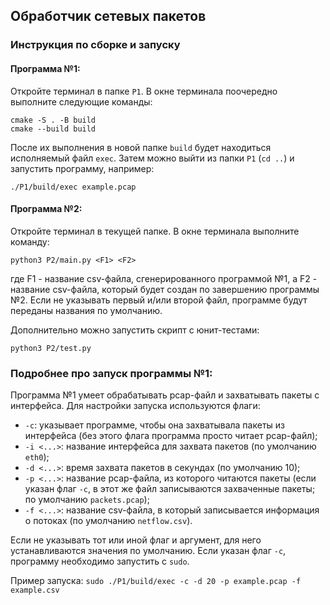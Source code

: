 ## Обработчик сетевых пакетов

### Инструкция по сборке и запуску

#### Программа №1:

Откройте терминал в папке `P1`. В окне терминала поочередно выполните следующие команды:
```
cmake -S . -B build
cmake --build build
```

После их выполнения в новой папке `build` будет находиться исполняемый файл `exec`. Затем можно выйти из папки `P1` (`cd ..`) и запустить программу, например:
```
./P1/build/exec example.pcap
```

#### Программа №2:

Откройте терминал в текущей папке. В окне терминала выполните команду:
```
python3 P2/main.py <F1> <F2>
```
где F1 - название csv-файла, сгенерированного программой №1, а F2 - название сsv-файла, который будет создан по завершению программы №2. Если не указывать первый и/или второй файл, программе будут переданы названия по умолчанию.

Дополнительно можно запустить скрипт с юнит-тестами:
```
python3 P2/test.py
```

### Подробнее про запуск программы №1:

Программа №1 умеет обрабатывать pcap-файл и захватывать пакеты с интерфейса. Для настройки запуска используются флаги:
- `-c`: указывает программе, чтобы она захватывала пакеты из интерфейса (без этого флага программа просто читает pcap-файл);
- `-i <...>`: название интерфейса для захвата пакетов (по умолчанию `eth0`);
- `-d <...>`: время захвата пакетов в секундах (по умолчанию 10);
- `-p <...>`: название pcap-файла, из которого читаются пакеты (если указан флаг `-c`, в этот же файл записываются захваченные пакеты; по умолчанию `packets.pcap`);
- `-f <...>`: название csv-файла, в который записывается информация о потоках (по умолчанию `netflow.csv`).

Если не указывать тот или иной флаг и аргумент, для него устанавливаются значения по умолчанию.
Если указан флаг `-c`, программу необходимо запустить с `sudo`.

Пример запуска: `sudo ./P1/build/exec -c -d 20 -p example.pcap -f example.csv`
